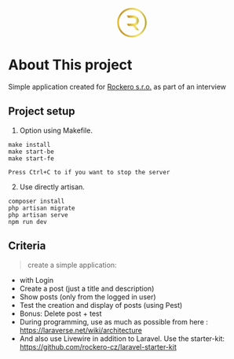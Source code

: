 <p align="center"><a href="https://laravel.com" target="_blank"><svg xmlns="http://www.w3.org/2000/svg" class="relative" width="60" height="60" viewBox="0 0 60 60">
    <defs>
        <linearGradient id="a" x1="19.2" x2="44.41" y1="30.6" y2="30.6" gradientUnits="userSpaceOnUse">
            <stop offset="0" stop-color="#f0c837"></stop>
            <stop offset=".13" stop-color="#c09632"></stop>
            <stop offset=".67" stop-color="#f6e05b"></stop>
            <stop offset=".76" stop-color="#eee07f"></stop>
            <stop offset="1" stop-color="#b8a629"></stop>
        </linearGradient>
        <linearGradient id="b" x1="0" x2="60" y1="30" y2="30" gradientUnits="userSpaceOnUse">
            <stop offset="0" stop-color="#f0c837"></stop>
            <stop offset=".13" stop-color="#c09632"></stop>
            <stop offset=".67" stop-color="#f6e05b"></stop>
            <stop offset=".76" stop-color="#eee07f"></stop>
            <stop offset="1" stop-color="#b8a629"></stop>
        </linearGradient>
    </defs>
    <path fill="url(#a)" d="M42.287 32.098c1.075-1.628 1.615-3.572 1.615-5.831 0-2.198-.504-4.099-1.518-5.702C41.377 19 39.932 17.735 38 16.88c-1.85-.88-4.072-1.28-6.622-1.28H19.2l3.126 4.711h8.797c2.38 0 4.189.514 5.421 1.542 1.233 1.027 1.852 2.5 1.852 4.414 0 1.912-.613 3.392-1.852 4.438-1.232 1.04-3.041 1.567-5.42 1.567H19.2l3.126 4.587h9.046c.504 0 .88-.013 1.135-.044l6.01 8.785H44.4l-6.757-9.856c2.016-.798 3.564-2.018 4.644-3.646z"></path>
    <path fill="url(#b)" d="M30 3.4c7.35 0 14 2.974 18.806 7.788A26.498 26.498 0 0 1 56.594 30c0 7.35-2.974 14-7.788 18.806A26.483 26.483 0 0 1 30 56.594c-7.35 0-14-2.974-18.806-7.788A26.483 26.483 0 0 1 3.406 30c-.006-7.35 2.968-14 7.788-18.812A26.483 26.483 0 0 1 30 3.4zM0 30c0 16.57 13.43 30 30 30s30-13.43 30-30S46.57 0 30 0 0 13.43 0 30z"></path>
</svg></a></p>

# About This project

Simple application created for [Rockero s.r.o.](https://rockero.cz/) as part of an interview

## Project setup

1. Option using Makefile.
```
make install
make start-be
make start-fe
```
```Press Ctrl+C to if you want to stop the server```

2. Use directly artisan.
```
composer install
php artisan migrate
php artisan serve
npm run dev
```

## Criteria
> create a simple application:
- with Login
- Create a post (just a title and description)
- Show posts (only from the logged in user)
- Test the creation and display of posts (using Pest)
- Bonus: Delete post + test
- During programming, use as much as possible from here : https://laraverse.net/wiki/architecture 
- And also use Livewire in addition to Laravel. Use the starter-kit: https://github.com/rockero-cz/laravel-starter-kit
